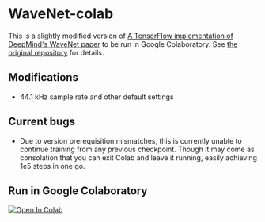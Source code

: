 # WaveNet-colab

This is a slightly modified version of [A TensorFlow implementation of DeepMind's WaveNet paper](https://github.com/ibab/tensorflow-wavenet) to be run in Google Colaboratory. See [the original repository](https://github.com/ibab/tensorflow-wavenet) for details.

## Modifications

- 44.1 kHz sample rate and other default settings

## Current bugs

- Due to version prerequisition mismatches, this is currently unable to continue training from any previous checkpoint. Though it may come as consolation that you can exit Colab and leave it running, easily achieving 1e5 steps in one go.

## Run in Google Colaboratory
[![Open In Colab](https://colab.research.google.com/assets/colab-badge.svg)](https://colab.research.google.com/github/olaviinha/WaveNet-colab/blob/master/WaveNet.ipynb)
